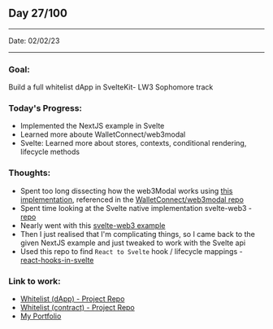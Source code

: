 ## Day 27/100

---

Date: 02/02/23

---

### Goal: 

Build a full whitelist dApp in SvelteKit- LW3 Sophomore track

### **Today's Progress**: 

- Implemented the NextJS example in Svelte
- Learned more aboute WalletConnect/web3modal
- Svelte: Learned more about stores, contexts, conditional rendering, lifecycle methods 

### **Thoughts**: 

- Spent too long dissecting how the web3Modal works using [this implementation](https://codesandbox.io/s/j43b10?file=/src/App.js), referenced in the [WalletConnect/web3modal repo](https://github.com/WalletConnect/web3modal)
- Spent time looking at the Svelte native implementation svelte-web3 - [repo](https://github.com/clbrge/svelte-web3)
- Nearly went with this [svelte-web3 example](https://github.com/clbrge/svelte-web3/tree/master/examples/sveltekit-app-template-web3)
- Then I just realised that I'm complicating things, so I came back to the given NextJS example and just tweaked to work with the Svelte api
- Used this repo to find `React to Svelte` hook / lifecycle mappings - [react-hooks-in-svelte](https://github.com/joshnuss/react-hooks-in-svelte)

### **Link to work:** 
- [Whitelist (dApp) - Project Repo](https://github.com/activate-glacier-instinct/whitelist-dapp-svelte--lw3)
- [Whitelist (contract) - Project Repo](https://github.com/activate-glacier-instinct/whitelist-contract-foundry--lw3)
- [My Portfolio](https://activate-glacier-instinct.github.io/)